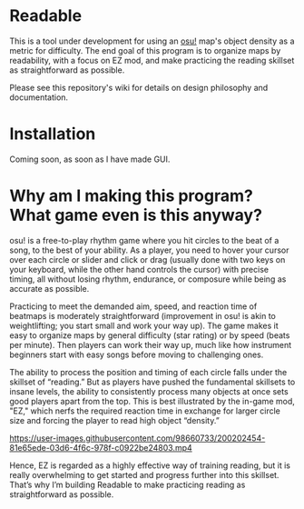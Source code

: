 # Readable
This is a tool under development for using an [osu!](https://osu.ppy.sh/home) map's object density as a metric for difficulty. The end goal of this program is to organize maps by readability, with a focus on EZ mod, and make practicing the reading skillset as straightforward as possible.

Please see this repository's wiki for details on design philosophy and documentation.

# Installation

Coming soon, as soon as I have made GUI.

# Why am I making this program? What game even is this anyway?

osu! is a free-to-play rhythm game where you hit circles to the beat of a song, to the best of your ability. As a player, you need to hover your cursor over each circle or slider and click or drag (usually done with two keys on your keyboard, while the other hand controls the cursor) with precise timing, all without losing rhythm, endurance, or composure while being as accurate as possible.

Practicing to meet the demanded aim, speed, and reaction time of beatmaps is moderately straightforward (improvement in osu! is akin to weightlifting; you start small and work your way up). The game makes it easy to organize maps by general difficulty (star rating) or by speed (beats per minute). Then players can work their way up, much like how instrument beginners start with easy songs before moving to challenging ones.

The ability to process the position and timing of each circle falls under the skillset of “reading.” But as players have pushed the fundamental skillsets to insane levels, the ability to consistently process many objects at once sets good players apart from the top. This is best illustrated by the in-game mod, "EZ," which nerfs the required reaction time in exchange for larger circle size and forcing the player to read high object “density.”

https://user-images.githubusercontent.com/98660733/200202454-81e65ede-03d6-4f6c-978f-c0922be24803.mp4

Hence, EZ is regarded as a highly effective way of training reading, but it is really overwhelming to get started and progress further into this skillset. That’s why I’m building Readable to make practicing reading as straightforward as possible.
